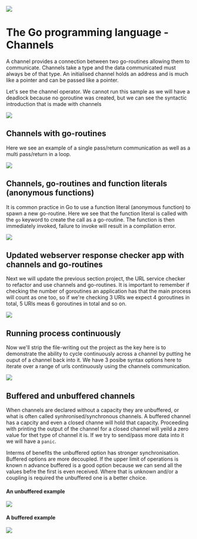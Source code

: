 ![](/assets/gologo.png)

# The Go programming language - Channels

A channel provides a connection between two go-routines allowing them to communicate. Channels take a type and the data communicated must always be of that type.
An initialised channel holds an address and is much like a pointer and can be passed like a pointer.

Let's see the channel operator. We cannot run this sample as we will have a deadlock because no goroutine was created, but we can see the syntactic introduction that is made with channels

![](/core/src/17-channels/assets/17-channel-syntax.png)

## Channels with go-routines

Here we see an example of a single pass/return communication as well as a multi pass/return in a loop.

![](/core/src/17-channels/assets/1702-channel-routine.png)

## Channels, go-routines and function literals (anonymous functions)

It is common practice in Go to use a function literal (anonymous function) to spawn a new go-routine. Here we see that the function literal is called with the `go` keyword to create the call as a go-routine. The function is then immediately invoked, failure to invoke will result in a compilation error.

![](/core/src/17-channels/assets/1703-function-literal.png)

## Updated webserver response checker app with channels and go-routines

Next we will update the previous section project, the URL service checker to refactor and use channels and go-routines. It is important to remember if checking the number of goroutines an application has that the main process will count as one too, so if we're checking 3 URls we expect 4 goroutines in total, 5 URls meas 6 goroutines in total and so on.

![](/core/src/17-channels/assets/1704-url-checker.png)

## Running process continuously

Now we'll strip the file-writing out the project as the key here is to demonstrate the ability to cycle continuously across a channel by putting he ouput of a channel back into it. We have 3 posibe syntax options here to iterate over a range of urls continuously using the channels communication.

![](/core/src/17-channels/assets/1705-background-channels.png)

## Buffered and unbuffered channels

When channels are declared without a capacity they are unbuffered, or what is often called synhronised/synchronous channels. A buffered channel has a capcity and even a closed channe will hold that capacity. Proceeding with printing the output of the channel for a closed channel will yeild a zero value for thet type of channel it is. If we try to send/pass more data into it we will have a `panic`.


Interms of benefits the unbuffered option has stronger synchronisation. Buffered options are more decoupled. If the upper limit of operations is known n advance buffered is a good option because we can send all the values befre the first is even received. Where that is unknown and/or a coupling is required the unbuffered one is a better choice.

#### An unbuffered example
![](/core/src/17-channels/assets/1706-unbuffered.png)

#### A buffered example
![](/core/src/17-channels/assets/1707-buffered.png)
